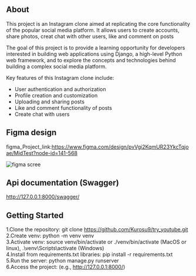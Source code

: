 ## About

This project is an Instagram clone aimed at replicating the core functionality of the popular social media platform. It allows users to create accounts, share photos, creat chat with other users, like and comment on posts 

The goal of this project is to provide a learning opportunity for developers interested in building web applications using Django, a high-level Python web framework, and to explore the concepts and technologies behind building a complex social media platform.

Key features of this Instagram clone include:
- User authentication and authorization
- Profile creation and customization
- Uploading and sharing posts
- Like and comment functionality of posts
- Create chat with users

## Figma design

figma_Project_link:https://www.figma.com/design/pvVgi2KqmUR23YkcTqjoae/MidTest?node-id=141-568

![figma scree](https://github.com/EB-coder/Instagram_clone/assets/73636880/2fe66836-ff39-42d8-9edc-8757199fcbd2)

## Api documentation (Swagger)
http://127.0.0.1:8000/swagger/
## Getting Started

1.Clone the repository: git clone https://github.com/Kurosu9/try_youtube.git <br>
2.Create venv: python -m venv venv<br>
3.Activate venv: source venv/bin/activate or ./venv/bin/activate (MacOS or linux), .\venv\Scripts\activate (Windows)<br>
4.Install from requirements.txt libraries: pip install -r requirements.txt<br>
5.Run the server: python manage.py runserver<br>
6.Access the project: (e.g., http://127.0.0.1:8000/)
